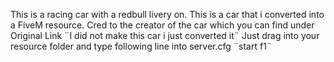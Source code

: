 This is a racing car with a redbull livery on.
This is a car that i converted into a FiveM resource.
Cred to the creator of the car which you can find under Original Link
¨I did not make this car i just converted it¨
Just drag into your resource folder and type following line into server.cfg ¨start f1¨
